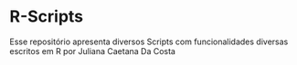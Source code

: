 # R-Scripts

Esse repositório apresenta diversos Scripts com funcionalidades diversas escritos em R por Juliana Caetana Da Costa
